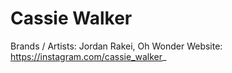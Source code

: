 # Cassie Walker

Brands / Artists: Jordan Rakei, Oh Wonder
Website: https://instagram.com/cassie_walker_